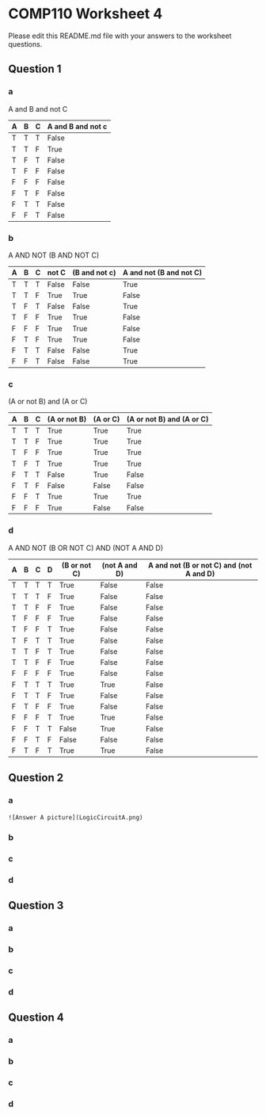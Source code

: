 # COMP110 Worksheet 4

Please edit this README.md file with your answers to the worksheet questions.

## Question 1

### a 
A and B and not C
	
| A | B | C | A and B and not c|
|---|---|---|---|
| T	| T	| T	|False|
| T	| T	| F	|True|
| T	| F	| T	|False|
| T	| F	| F	|False|
| F	| F	| F	|False|
| F	| T	| F	|False|
| F	| T	| T	|False|
| F	| F	| T	|False|

### b
A AND NOT (B AND NOT C)

| A | B | C | not C |  (B and not c)| A and not (B and not C)|
|---|---|---|---|---|---|
| T	| T	| T	| False	|False |True |
| T	| T	| F	| True	|True  |False|
| T	| F	| T	| False	|False |True |
| T	| F	| F	| True	|True  |False|
| F	| F	| F	| True	|True  |False|
| F	| T	| F	| True	|True  |False|
| F	| T	| T	| False	|False |True |
| F	| F	| T	| False	|False |True |

### c
(A or not B) and (A or C)

|A |B |C |(A or not B)| (A or C)| (A or not B) and (A or C)|
|---|---|---|---|---|---|
|T |T |T | 	True	  |	True	| True |
|T |T |F | 	True 	  | True	| True |
|T |F |F | 	True 	  |	True	| True |
|T |F |T | 	True 	  | True	| True |
|F |T |T | 	False	  |	True	| False|
|F |T |F | 	False	  | False	| False|
|F |F |T | 	True 	  | True	| True |
|F |F |F | 	True 	  |	False	| False|

### d
A AND NOT (B OR NOT C) AND (NOT A AND D)

|A |B |C |D | (B or not C) | (not A and D) | A and not (B or not C) and (not A and D) |
|---|---|---|---|---|---|---|
|T |T |T |T | True | False | False |
|T |T |T |F | True | False | False |
|T |T |F |F | True | False | False |
|T |F |F |F | True | False | False | 
|T |F |F |T | True | False | False |
|T |F |T |T | True | False | False |
|T |T |F |T | True | False | False |
|T |T |F |F | True | False | False |
|F |F |F |F | True | False | False |
|F |T |T |T | True | True  | False |
|F |T |T |F | True | False | False |
|F |T |F |F | True | False | False |
|F |F |F |T | True | True  | False |
|F |F |T |T | False| True  | False |
|F |F |T |F | False| False | False |
|F |T |F |T | True | True  | False |

## Question 2

### a
	![Answer A picture](LogicCircuitA.png)
### b

### c

### d

## Question 3

### a

### b

### c

### d

## Question 4

### a

### b

### c

### d

